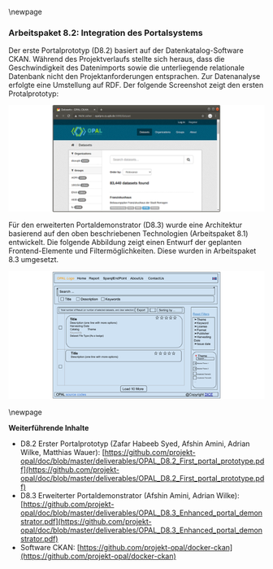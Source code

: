 \newpage

### Arbeitspaket 8.2: Integration des Portalsystems 

Der erste Portalprototyp (D8.2) basiert auf der Datenkatalog-Software CKAN. Während des Projektverlaufs stellte sich heraus, dass die Geschwindigkeit des Datenimports sowie die unterliegende relationale Datenbank nicht den Projektanforderungen entsprachen. Zur Datenanalyse erfolgte eine Umstellung auf RDF. Der folgende Screenshot zeigt den ersten Protalprototyp: 

![](../Medien/AP8-2-CKAN.png)

Für den erweiterten Portaldemonstrator (D8.3) wurde eine Architektur basierend auf den oben beschriebenen Technologien (Arbeitspaket 8.1) entwickelt. Die folgende Abbildung zeigt einen Entwurf der geplanten Frontend-Elemente und Filtermöglichkeiten. Diese wurden in Arbeitspaket 8.3 umgesetzt.

![](../Medien/AP8-3-Mockup.png)

\newpage

**Weiterführende Inhalte**

* D8.2 Erster Portalprototyp (Zafar Habeeb Syed, Afshin Amini, Adrian Wilke, Matthias Wauer): [https://github.com/projekt-opal/doc/blob/master/deliverables/OPAL_D8.2_First_portal_prototype.pdf](https://github.com/projekt-opal/doc/blob/master/deliverables/OPAL_D8.2_First_portal_prototype.pdf)
* D8.3 Erweiterter Portaldemonstrator (Afshin Amini, Adrian Wilke): [https://github.com/projekt-opal/doc/blob/master/deliverables/OPAL_D8.3_Enhanced_portal_demonstrator.pdf](https://github.com/projekt-opal/doc/blob/master/deliverables/OPAL_D8.3_Enhanced_portal_demonstrator.pdf)
* Software CKAN: [https://github.com/projekt-opal/docker-ckan](https://github.com/projekt-opal/docker-ckan)
